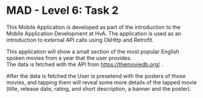 # MAD - Level 6: Task 2

This Mobile Application is developed as part of the introduction to the Mobile Application Development at HvA.
The application is used as an introduction to external API calls using OkHttp and Retrofit.

This application will show a small section of the most popular English spoken movies from a year that the user provides.  
The data is fetched with the API from https://themoviedb.org/ .

After the data is fetched the User is presetend with the posters of those movies, and tapping them will reveal some more 
details of the tapped movie (title, release date, rating, and short description, a banner and the poster).
